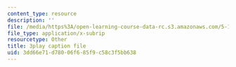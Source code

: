 ```yaml
---
content_type: resource
description: ''
file: /media/https%3A/open-learning-course-data-rc.s3.amazonaws.com/5-111sc-principles-of-chemical-science-fall-2014/3dd66e71d78006f685f9c58c3f5bb638_IzTRzMf8kKE.srt
file_type: application/x-subrip
resourcetype: Other
title: 3play caption file
uid: 3dd66e71-d780-06f6-85f9-c58c3f5bb638
---
```

